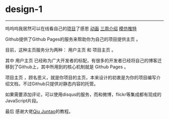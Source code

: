 # design-1

---
呜呜呜我居然可以在线看自己的[项目](https://blackrock33.github.io/design-1/find-realtor.html)了感恩
[动画](https://blackrock33.github.io/design-1/animate.html)
[三周介绍](https://blackrock33.github.io/design-1/3weeks.html)
[模仿推特](https://blackrock33.github.io/design-1/tweet.html)

Github提供了Github Pages的服务来帮助你为自己的项目提供主页 。

目前，这种主页服务分为两种： 用户主页 和 项目主页 。

其中 用户主页 已经称为广大开发者的标配，有很多的开发者已经将自己的博客迁移到了Github上，其中所用到的核心机制就是 Github Pages 。

项目主页 ，顾名思义，就是你项目的主页，本来设计的初衷是为你的项目编写介绍文档，不过Github只提供对静态内容的托管。

如果需要添加评论，可以使用disqus的服务，而和微博，flickr等集成都有现成的JavaScript片段。

最后 感谢大佬[Qiu Juntao](https://github.com/abruzzi)的教程。